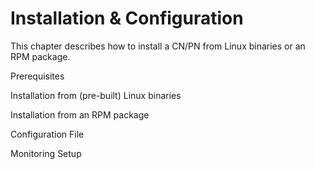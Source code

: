 # Installation & Configuration
This chapter describes how to install a CN/PN from Linux binaries or an RPM package.

​Prerequisites​

​Installation from (pre-built) Linux binaries​

​Installation from an RPM package​

​Configuration File​

​Monitoring Setup​

